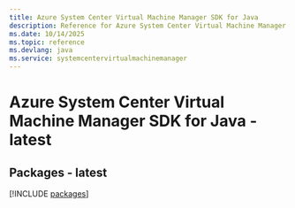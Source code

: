 ```yaml
---
title: Azure System Center Virtual Machine Manager SDK for Java
description: Reference for Azure System Center Virtual Machine Manager SDK for Java
ms.date: 10/14/2025
ms.topic: reference
ms.devlang: java
ms.service: systemcentervirtualmachinemanager
---
```

# Azure System Center Virtual Machine Manager SDK for Java - latest
## Packages - latest
[!INCLUDE [packages](system-center-virtual-machine-manager-index.md)]